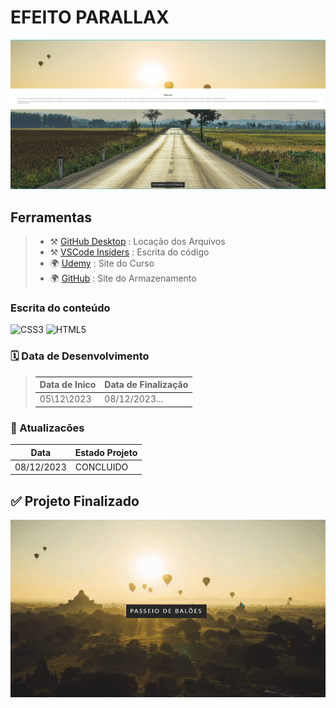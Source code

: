 # EFEITO PARALLAX

![texto alternativo - alt](imagens/Readme.png)

## Ferramentas

>- ⚒️ [GitHub Desktop](https://desktop.github.com/) : Locação dos Arquivos
>- ⚒️ [VSCode Insiders](https://www.udemy.com/cart/success/950197426/) : Escrita do código
>- 🌍 [Udemy](https://www.udemy.com/) : Site do Curso
>- 🌍 [GitHub](https://github.com/) : Site do Armazenamento

### Escrita do conteúdo

![CSS3](https://img.shields.io/badge/CSS3-000?style=for-the-badge&logo=css3&logoColor=264CE4)
![HTML5](https://img.shields.io/badge/HTML5-000?style=for-the-badge&logo=html5)

### 🗓️ Data de Desenvolvimento

> | Data de Inico | Data de Finalização |
> | --- | --- |
> |05\12\2023 | 08/12/2023... |

### 🧠 Atualizacões

| Data  | Estado Projeto |
|---------------|---------------------|
| 08/12/2023 | CONCLUIDO

## ✅ Projeto Finalizado

![texto alternativo - alt](imagens/capa-parallax.gif)
